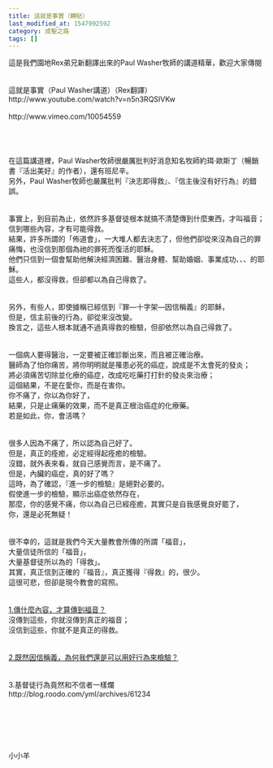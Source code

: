 ```yaml
---
title: 這就是事實（轉貼）
last_modified_at: 1547992592
category: 成聖之路
tags: []
---
```


<p>這是我們園地Rex弟兄新翻譯出來的Paul Washer牧師的講道精華，歡迎大家傳閱<!--more--><br/><br/><br/>這就是事實（Paul Washer講道）（Rex翻譯）<br/>http://www.youtube.com/watch?v=n5n3RQSIVKw<br/><br/>                                                                                                       http://www.vimeo.com/10054559<br/> <br/><br/><br/><br/>在這篇講道裡，Paul Washer牧師很嚴厲批判好消息知名牧師約珥‧歐斯丁（暢銷書『活出美好』的作者），還有班尼辛。<br/>另外，Paul Washer牧師也嚴厲批判『決志即得救』、『信主後沒有好行為』的錯誤。<br/><br/><br/>事實上，到目前為止，依然許多基督徒根本就搞不清楚傳到什麼東西，才叫福音；信到哪些內容，才有可能得救。<br/>結果，許多所謂的「佈道會」，一大堆人都去決志了，但他們卻從來沒為自己的罪痛悔，也沒信到那個為祂的罪死而復活的耶穌。<br/>他們只信到一個會幫助他解決經濟困難、醫治身體、幫助婚姻、事業成功、、、的耶穌。<br/>這些人，都沒得救，但卻都以為自己得救了。<br/><br/><br/>另外，有些人，即使據稱已經信到『罪—十字架—因信稱義』的耶穌，<br/>但是，信主前後的行為，卻從來沒改變。<br/>換言之，這些人根本就通不過真得救的檢驗，但卻依然以為自己得救了。<br/><br/><br/>一個病人要得醫治，一定要被正確診斷出來，而且被正確治療。<br/>醫師為了怕你痛苦，將你明明就是罹患必死的癌症，說成是不太會死的發炎；<br/>將必須痛苦切除並化療的癌症，改成吃吃藥打打針的發炎來治療；<br/>這個結果，不是在愛你，而是在害你。<br/>你不痛了，你以為你好了，<br/>結果，只是止痛藥的效果，而不是真正根治癌症的化療藥。<br/>若是如此，你，會活嗎？<br/><br/><br/>很多人因為不痛了，所以認為自己好了。<br/>但是，真正的痊癒，必定經得起痊癒的檢驗。<br/>沒錯，就外表來看，就自己感覺而言，是不痛了。<br/>但是，內臟的癌症，真的好了嗎？<br/>這時，為了確認，『進一步的檢驗』是絕對必要的。<br/>假使進一步的檢驗，顯示出癌症依然存在，<br/>那麼，你的感覺不痛，你以為自己已經痊癒，其實只是自我感覺良好罷了，<br/>你，還是必死無疑！<br/><br/><br/>很不幸的，這就是我們今天大量教會所傳的所謂「福音」，<br/>大量信徒所信的「福音」，<br/>大量基督徒所以為的「得救」。<br/>其實，真正信到正確的『福音』，真正獲得『得救』的，很少。<br/>這很可悲，但卻是現今教會的寫照。<br/><br/><br/><a href="/posts/269193656">1.傳什麼內容，才算傳到福音？</a><br/>沒傳到這些，你就沒傳到真正的福音；<br/>沒信到這些，你就不是真正的得救。<br/><br/><br/><a href="/posts/269193804">2.既然因信稱義，為何我們還是可以用好行為來檢驗？</a><br/><br/><br/>3.基督徒行為竟然和不信者一樣爛<br/> http://blog.roodo.com/yml/archives/61234<br/><br/><br/><br/><br/><br/><br/>小小羊<br/><br/><br/><br/>
</p>